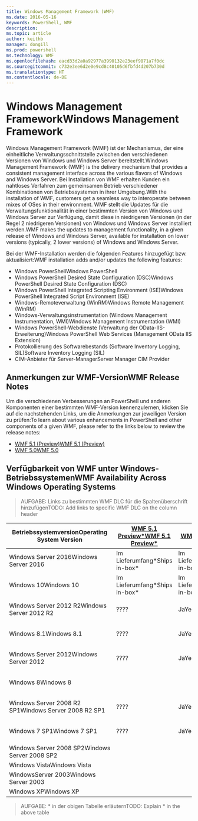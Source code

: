 ```yaml
---
title: Windows Management Framework (WMF)
ms.date: 2016-05-16
keywords: PowerShell, WMF
description: 
ms.topic: article
author: keithb
manager: dongill
ms.prod: powershell
ms.technology: WMF
ms.openlocfilehash: eacd33d2a0a92977a3990132e23eef9871a7f0dc
ms.sourcegitcommit: c732e3ee6d2e0e9cd8c40105d6fbfd4d207b730d
ms.translationtype: HT
ms.contentlocale: de-DE
---
```

# <a name="windows-management-framework"></a><span data-ttu-id="0c84a-103">Windows Management Framework</span><span class="sxs-lookup"><span data-stu-id="0c84a-103">Windows Management Framework</span></span>

<span data-ttu-id="0c84a-104">Windows Management Framework (WMF) ist der Mechanismus, der eine einheitliche Verwaltungsschnittstelle zwischen den verschiedenen Versionen von Windows und Windows Server bereitstellt.</span><span class="sxs-lookup"><span data-stu-id="0c84a-104">Windows Management Framework (WMF) is the delivery mechanism that provides a consistent management interface across the various flavors of Windows and Windows Server.</span></span>
<span data-ttu-id="0c84a-105">Bei Installation von WMF erhalten Kunden ein nahtloses Verfahren zum gemeinsamen Betrieb verschiedener Kombinationen von Betriebssystemen in ihrer Umgebung.</span><span class="sxs-lookup"><span data-stu-id="0c84a-105">With the installation of WMF, customers get a seamless way to interoperate between mixes of OSes in their environment.</span></span>
<span data-ttu-id="0c84a-106">WMF stellt die Updates für die Verwaltungsfunktionalität in einer bestimmten Version von Windows und Windows Server zur Verfügung, damit diese in niedrigeren Versionen (in der Regel 2 niedrigeren Versionen) von Windows und Windows Server installiert werden.</span><span class="sxs-lookup"><span data-stu-id="0c84a-106">WMF makes the updates to management functionality, in a given release of Windows and Windows Server, available for installation on lower versions (typically, 2 lower versions) of Windows and Windows Server.</span></span>

<span data-ttu-id="0c84a-107">Bei der WMF-Installation werden die folgenden Features hinzugefügt bzw. aktualisiert:</span><span class="sxs-lookup"><span data-stu-id="0c84a-107">WMF installation adds and/or updates the following features:</span></span>

- <span data-ttu-id="0c84a-108">Windows PowerShell</span><span class="sxs-lookup"><span data-stu-id="0c84a-108">Windows PowerShell</span></span>
- <span data-ttu-id="0c84a-109">Windows PowerShell Desired State Configuration (DSC)</span><span class="sxs-lookup"><span data-stu-id="0c84a-109">Windows PowerShell Desired State Configuration (DSC)</span></span>
- <span data-ttu-id="0c84a-110">Windows PowerShell Integrated Scripting Environment (ISE)</span><span class="sxs-lookup"><span data-stu-id="0c84a-110">Windows PowerShell Integrated Script Environment (ISE)</span></span>
- <span data-ttu-id="0c84a-111">Windows-Remoteverwaltung (WinRM)</span><span class="sxs-lookup"><span data-stu-id="0c84a-111">Windows Remote Management (WinRM)</span></span>
- <span data-ttu-id="0c84a-112">Windows-Verwaltungsinstrumentation (Windows Management Instrumentation, WMI)</span><span class="sxs-lookup"><span data-stu-id="0c84a-112">Windows Management Instrumentation (WMI)</span></span>
- <span data-ttu-id="0c84a-113">Windows PowerShell-Webdienste (Verwaltung der OData-IIS-Erweiterung)</span><span class="sxs-lookup"><span data-stu-id="0c84a-113">Windows PowerShell Web Services (Management OData IIS Extension)</span></span>
- <span data-ttu-id="0c84a-114">Protokollierung des Softwarebestands (Software Inventory Logging, SIL)</span><span class="sxs-lookup"><span data-stu-id="0c84a-114">Software Inventory Logging (SIL)</span></span>
- <span data-ttu-id="0c84a-115">CIM-Anbieter für Server-Manager</span><span class="sxs-lookup"><span data-stu-id="0c84a-115">Server Manager CIM Provider</span></span>

## <a name="wmf-release-notes"></a><span data-ttu-id="0c84a-116">Anmerkungen zur WMF-Version</span><span class="sxs-lookup"><span data-stu-id="0c84a-116">WMF Release Notes</span></span>
<span data-ttu-id="0c84a-117">Um die verschiedenen Verbesserungen an PowerShell und anderen Komponenten einer bestimmten WMF-Version kennenzulernen, klicken Sie auf die nachstehenden Links, um die Anmerkungen zur jeweiligen Version zu prüfen:</span><span class="sxs-lookup"><span data-stu-id="0c84a-117">To learn about various enhancements in PowerShell and other components of a given WMF, please refer to the links below to review the release notes:</span></span>


- [<span data-ttu-id="0c84a-118">WMF 5.1 (Preview)</span><span class="sxs-lookup"><span data-stu-id="0c84a-118">WMF 5.1 (Preview)</span></span>](5.1/release-notes.md)
- [<span data-ttu-id="0c84a-119">WMF 5.0</span><span class="sxs-lookup"><span data-stu-id="0c84a-119">WMF 5.0</span></span>](5.0/releasenotes.md)


## <a name="wmf-availability-across-windows-operating-systems"></a><span data-ttu-id="0c84a-120">Verfügbarkeit von WMF unter Windows-Betriebssystemen</span><span class="sxs-lookup"><span data-stu-id="0c84a-120">WMF Availability Across Windows Operating Systems</span></span>

><span data-ttu-id="0c84a-121">AUFGABE: Links zu bestimmten WMF DLC für die Spaltenüberschrift hinzufügen</span><span class="sxs-lookup"><span data-stu-id="0c84a-121">TODO: Add links to specific WMF DLC on the column header</span></span>

| <span data-ttu-id="0c84a-122">Betriebssystemversion</span><span class="sxs-lookup"><span data-stu-id="0c84a-122">Operating System Version</span></span> | [<span data-ttu-id="0c84a-123">WMF 5.1 Preview*</span><span class="sxs-lookup"><span data-stu-id="0c84a-123">WMF 5.1 Preview*</span></span>]() | [<span data-ttu-id="0c84a-124">WMF 5.0</span><span class="sxs-lookup"><span data-stu-id="0c84a-124">WMF 5.0</span></span>]() | [<span data-ttu-id="0c84a-125">WMF 4.0</span><span class="sxs-lookup"><span data-stu-id="0c84a-125">WMF 4.0</span></span>]() |  [<span data-ttu-id="0c84a-126">WMF 3.0</span><span class="sxs-lookup"><span data-stu-id="0c84a-126">WMF 3.0</span></span>]() | [<span data-ttu-id="0c84a-127">WMF (2.0)</span><span class="sxs-lookup"><span data-stu-id="0c84a-127">WMF (2.0)</span></span>]() |
| ------------------------ | ----------- | ----------- | ----------- | ------------ |  ------------- |
| <span data-ttu-id="0c84a-128">Windows Server 2016</span><span class="sxs-lookup"><span data-stu-id="0c84a-128">Windows Server 2016</span></span> | <span data-ttu-id="0c84a-129">Im Lieferumfang*</span><span class="sxs-lookup"><span data-stu-id="0c84a-129">Ships in-box*</span></span> | <span data-ttu-id="0c84a-130">Im Lieferumfang*</span><span class="sxs-lookup"><span data-stu-id="0c84a-130">Ships in-box*</span></span> |  |  |  |
| <span data-ttu-id="0c84a-131">Windows 10</span><span class="sxs-lookup"><span data-stu-id="0c84a-131">Windows 10</span></span> | <span data-ttu-id="0c84a-132">Im Lieferumfang*</span><span class="sxs-lookup"><span data-stu-id="0c84a-132">Ships in-box*</span></span> | <span data-ttu-id="0c84a-133">Im Lieferumfang*</span><span class="sxs-lookup"><span data-stu-id="0c84a-133">Ships in-box*</span></span>  | | | |  
| <span data-ttu-id="0c84a-134">Windows Server 2012 R2</span><span class="sxs-lookup"><span data-stu-id="0c84a-134">Windows Server 2012 R2</span></span>| <span data-ttu-id="0c84a-135">??</span><span class="sxs-lookup"><span data-stu-id="0c84a-135">??</span></span> | <span data-ttu-id="0c84a-136">Ja</span><span class="sxs-lookup"><span data-stu-id="0c84a-136">Yes</span></span> | <span data-ttu-id="0c84a-137">Im Lieferumfang</span><span class="sxs-lookup"><span data-stu-id="0c84a-137">Ships in-box</span></span> |  |  |
| <span data-ttu-id="0c84a-138">Windows 8.1</span><span class="sxs-lookup"><span data-stu-id="0c84a-138">Windows 8.1</span></span> | <span data-ttu-id="0c84a-139">??</span><span class="sxs-lookup"><span data-stu-id="0c84a-139">??</span></span> | <span data-ttu-id="0c84a-140">Ja</span><span class="sxs-lookup"><span data-stu-id="0c84a-140">Yes</span></span> |  <span data-ttu-id="0c84a-141">Im Lieferumfang</span><span class="sxs-lookup"><span data-stu-id="0c84a-141">Ships in-box</span></span> |  |  |
| <span data-ttu-id="0c84a-142">Windows Server 2012</span><span class="sxs-lookup"><span data-stu-id="0c84a-142">Windows Server 2012</span></span> | <span data-ttu-id="0c84a-143">??</span><span class="sxs-lookup"><span data-stu-id="0c84a-143">??</span></span> | <span data-ttu-id="0c84a-144">Ja</span><span class="sxs-lookup"><span data-stu-id="0c84a-144">Yes</span></span> | <span data-ttu-id="0c84a-145">Ja</span><span class="sxs-lookup"><span data-stu-id="0c84a-145">Yes</span></span> |  <span data-ttu-id="0c84a-146">Im Lieferumfang</span><span class="sxs-lookup"><span data-stu-id="0c84a-146">Ships in-box</span></span> | |
| <span data-ttu-id="0c84a-147">Windows 8</span><span class="sxs-lookup"><span data-stu-id="0c84a-147">Windows 8</span></span> |  |  |  | <span data-ttu-id="0c84a-148">Im Lieferumfang</span><span class="sxs-lookup"><span data-stu-id="0c84a-148">Ships in-box</span></span> | |
| <span data-ttu-id="0c84a-149">Windows Server 2008 R2 SP1</span><span class="sxs-lookup"><span data-stu-id="0c84a-149">Windows Server 2008 R2 SP1</span></span> | <span data-ttu-id="0c84a-150">??</span><span class="sxs-lookup"><span data-stu-id="0c84a-150">??</span></span> | <span data-ttu-id="0c84a-151">Ja</span><span class="sxs-lookup"><span data-stu-id="0c84a-151">Yes</span></span> | <span data-ttu-id="0c84a-152">Ja</span><span class="sxs-lookup"><span data-stu-id="0c84a-152">Yes</span></span> |  <span data-ttu-id="0c84a-153">Ja</span><span class="sxs-lookup"><span data-stu-id="0c84a-153">Yes</span></span>| <span data-ttu-id="0c84a-154">Im Lieferumfang</span><span class="sxs-lookup"><span data-stu-id="0c84a-154">Ships in-box</span></span> |
| <span data-ttu-id="0c84a-155">Windows 7 SP1</span><span class="sxs-lookup"><span data-stu-id="0c84a-155">Windows 7 SP1</span></span>  | <span data-ttu-id="0c84a-156">??</span><span class="sxs-lookup"><span data-stu-id="0c84a-156">??</span></span> | <span data-ttu-id="0c84a-157">Ja</span><span class="sxs-lookup"><span data-stu-id="0c84a-157">Yes</span></span> | <span data-ttu-id="0c84a-158">Ja</span><span class="sxs-lookup"><span data-stu-id="0c84a-158">Yes</span></span> | <span data-ttu-id="0c84a-159">Ja</span><span class="sxs-lookup"><span data-stu-id="0c84a-159">Yes</span></span> | <span data-ttu-id="0c84a-160">Im Lieferumfang</span><span class="sxs-lookup"><span data-stu-id="0c84a-160">Ships in-box</span></span> |
| <span data-ttu-id="0c84a-161">Windows Server 2008 SP2</span><span class="sxs-lookup"><span data-stu-id="0c84a-161">Windows Server 2008 SP2</span></span> | | | | <span data-ttu-id="0c84a-162">Ja</span><span class="sxs-lookup"><span data-stu-id="0c84a-162">Yes</span></span> | <span data-ttu-id="0c84a-163">Ja</span><span class="sxs-lookup"><span data-stu-id="0c84a-163">Yes</span></span> |
| <span data-ttu-id="0c84a-164">Windows Vista</span><span class="sxs-lookup"><span data-stu-id="0c84a-164">Windows Vista</span></span> | | | | | <span data-ttu-id="0c84a-165">Ja</span><span class="sxs-lookup"><span data-stu-id="0c84a-165">Yes</span></span> |
| <span data-ttu-id="0c84a-166">WindowsServer 2003</span><span class="sxs-lookup"><span data-stu-id="0c84a-166">Windows Server 2003</span></span>| | | |  | <span data-ttu-id="0c84a-167">Ja</span><span class="sxs-lookup"><span data-stu-id="0c84a-167">Yes</span></span> |
| <span data-ttu-id="0c84a-168">Windows XP</span><span class="sxs-lookup"><span data-stu-id="0c84a-168">Windows XP</span></span> | | | |  | <span data-ttu-id="0c84a-169">Ja</span><span class="sxs-lookup"><span data-stu-id="0c84a-169">Yes</span></span> |

><span data-ttu-id="0c84a-170">AUFGABE: * in der obigen Tabelle erläutern</span><span class="sxs-lookup"><span data-stu-id="0c84a-170">TODO: Explain * in the above table</span></span>
